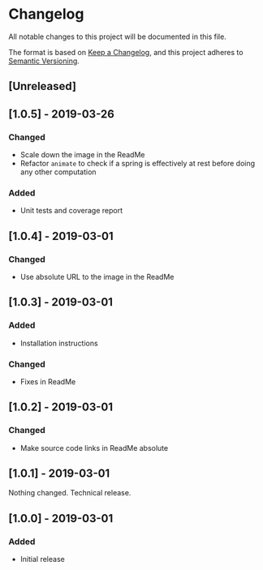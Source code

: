 # Changelog

All notable changes to this project will be documented in this file.

The format is based on [Keep a Changelog](https://keepachangelog.com/en/1.0.0/),
and this project adheres to [Semantic Versioning](https://semver.org/spec/v2.0.0.html).


## [Unreleased]


## [1.0.5] - 2019-03-26
### Changed
- Scale down the image in the ReadMe
- Refactor `animate` to check if a spring is effectively at rest before doing any other computation

### Added
- Unit tests and coverage report

## [1.0.4] - 2019-03-01
### Changed
- Use absolute URL to the image in the ReadMe

## [1.0.3] - 2019-03-01
### Added
- Installation instructions

### Changed
- Fixes in ReadMe

## [1.0.2] - 2019-03-01
### Changed
- Make source code links in ReadMe absolute

## [1.0.1] - 2019-03-01
Nothing changed. Technical release.

## [1.0.0] - 2019-03-01
### Added
- Initial release
